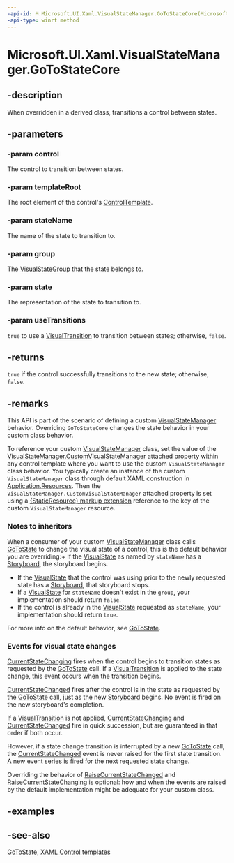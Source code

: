 ```yaml
---
-api-id: M:Microsoft.UI.Xaml.VisualStateManager.GoToStateCore(Microsoft.UI.Xaml.Controls.Control,Microsoft.UI.Xaml.FrameworkElement,System.String,Microsoft.UI.Xaml.VisualStateGroup,Microsoft.UI.Xaml.VisualState,System.Boolean)
-api-type: winrt method
---
```


<!-- Method syntax
virtual protected bool GoToStateCore(Microsoft.UI.Xaml.Controls.Control control, Microsoft.UI.Xaml.FrameworkElement templateRoot, System.String stateName, Microsoft.UI.Xaml.VisualStateGroup group, Microsoft.UI.Xaml.VisualState state, System.Boolean useTransitions)
-->

# Microsoft.UI.Xaml.VisualStateManager.GoToStateCore

## -description

When overridden in a derived class, transitions a control between states.

## -parameters

### -param control

The control to transition between states.

### -param templateRoot

The root element of the control's [ControlTemplate](../microsoft.ui.xaml.controls/controltemplate.md).

### -param stateName

The name of the state to transition to.

### -param group

The [VisualStateGroup](visualstategroup.md) that the state belongs to.

### -param state

The representation of the state to transition to.

### -param useTransitions

`true` to use a [VisualTransition](visualtransition.md) to transition between states; otherwise, `false`.

## -returns

`true` if the control successfully transitions to the new state; otherwise, `false`.

## -remarks

This API is part of the scenario of defining a custom [VisualStateManager](visualstatemanager.md) behavior. Overriding `GoToStateCore` changes the state behavior in your custom class behavior.

To reference your custom [VisualStateManager](visualstatemanager.md) class, set the value of the [VisualStateManager.CustomVisualStateManager](visualstatemanager_customvisualstatemanager.md) attached property within any control template where you want to use the custom `VisualStateManager` class behavior. You typically create an instance of the custom `VisualStateManager` class through default XAML construction in [Application.Resources](application_resources.md). Then the `VisualStateManager.CustomVisualStateManager` attached property is set using a [{StaticResource} markup extension](/windows/uwp/xaml-platform/staticresource-markup-extension) reference to the key of the custom `VisualStateManager` resource.

### Notes to inheritors

When a consumer of your custom [VisualStateManager](visualstatemanager.md) class calls [GoToState](visualstatemanager_gotostate_51722231.md) to change the visual state of a control, this is the default behavior you are overriding:+ If the [VisualState](visualstate.md) as named by `stateName` has a [Storyboard](visualstate_storyboard.md), the storyboard begins.

+ If the [VisualState](visualstate.md) that the control was using prior to the newly requested state has a [Storyboard](visualstate_storyboard.md), that storyboard stops.
+ If a [VisualState](visualstate.md) for `stateName` doesn't exist in the `group`, your implementation should return `false`.
+ If the control is already in the [VisualState](visualstate.md) requested as `stateName`, your implementation should return `true`.

For more info on the default behavior, see [GoToState](visualstatemanager_gotostate_51722231.md).

### Events for visual state changes

[CurrentStateChanging](visualstategroup_currentstatechanging.md) fires when the control begins to transition states as requested by the [GoToState](visualstatemanager_gotostate_51722231.md) call. If a [VisualTransition](visualtransition.md) is applied to the state change, this event occurs when the transition begins.

[CurrentStateChanged](visualstategroup_currentstatechanged.md) fires after the control is in the state as requested by the [GoToState](visualstatemanager_gotostate_51722231.md) call, just as the new [Storyboard](visualstate_storyboard.md) begins. No event is fired on the new storyboard's completion.

If a [VisualTransition](visualtransition.md) is not applied, [CurrentStateChanging](visualstategroup_currentstatechanging.md) and [CurrentStateChanged](visualstategroup_currentstatechanged.md) fire in quick succession, but are guaranteed in that order if both occur.

However, if a state change transition is interrupted by a new [GoToState](visualstatemanager_gotostate_51722231.md) call, the [CurrentStateChanged](visualstategroup_currentstatechanged.md) event is never raised for the first state transition. A new event series is fired for the next requested state change.

Overriding the behavior of [RaiseCurrentStateChanged](visualstatemanager_raisecurrentstatechanged_230937552.md) and [RaiseCurrentStateChanging](visualstatemanager_raisecurrentstatechanging_901595439.md) is optional: how and when the events are raised by the default implementation might be adequate for your custom class.

## -examples

## -see-also

[GoToState](visualstatemanager_gotostate_51722231.md), [XAML Control templates](/windows/apps/design/style/xaml-control-templates)
